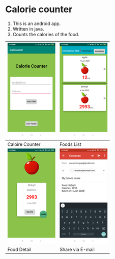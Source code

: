 # Calorie counter

1. This is an android app.
1. Written in java.
1. Counts the calories of the food.


| ![](Screenshots/counter.png) | ![](Screenshots/list.png) |
|----|----|
| Caloire Counter | Foods List |
| ![](Screenshots/detail.png) | ![](Screenshots/share.png) |
| Food Detail | Share via E-mail |